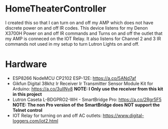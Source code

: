 # HomeTheaterController
I created this so that I can turn on and off my AMP which does not have discrete power on and off IR codes.
This device listens for my Denon X3700H Power on and off IR commands and Turns on and off the outlet that my AMP is conneced on the IOT Relay.
It also listens for Channel 2 and 3 IR commands not used in my setup to turn Lutron Lights on and off.

# Hardware
- ESP8266 NodeMCU CP2102 ESP-12E: https://a.co/5ANd7af
- Gikfun Digital 38khz Ir Receiver Ir Transmitter Sensor Module Kit for Arduino:  https://a.co/3uIlNy8
<B>NOTE:  I Only use the receiver from this kit in this project</B>
- Lutron Caseta L-BDGPRO2-WH - SmartBridge Pro: https://a.co/2Rgr5F5
<B>NOTE: The non Pro version of the SmartBridge does NOT support the Telnet control</b>
- IOT Relay for turning on and off AC outlets: https://www.digital-loggers.com/iot2.html
